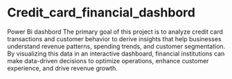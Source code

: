 # Credit_card_financial_dashbord
Power Bi dashbord
The primary goal of this project is to analyze credit card transactions and customer behavior to derive insights that help businesses understand revenue patterns, spending trends, and customer segmentation. By visualizing this data in an interactive dashboard, financial institutions can make data-driven decisions to optimize operations, enhance customer experience, and drive revenue growth.
